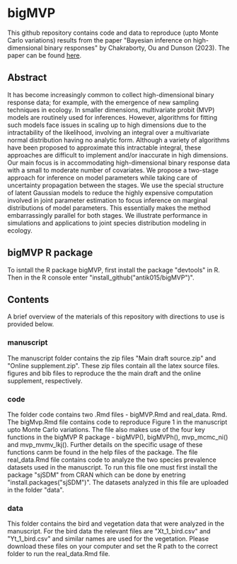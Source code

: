 bigMVP
================

This github repository contains code and data to reproduce (upto Monte Carlo variations) results from the paper "Bayesian inference on high-dimensional binary responses" by Chakraborty, Ou and Dunson (2023). The paper can be found [here](https://arxiv.org/abs/2106.02127). 

## Abstract

It has become increasingly common to collect high-dimensional binary response data; for example, with the emergence of new sampling techniques in ecology. In smaller dimensions, multivariate probit (MVP) models are routinely used for inferences. However, algorithms for fitting such models face issues in scaling up to high dimensions due to the intractability of the likelihood, involving an integral over a multivariate normal distribution having no analytic form. Although a variety of algorithms have been proposed to approximate this intractable integral, these approaches are difficult to implement and/or inaccurate in high dimensions. Our main focus is in accommodating high-dimensional binary response data with a small to moderate number of covariates. We propose a two-stage approach for inference on model parameters while taking care of uncertainty propagation between the stages. We use the special structure of latent Gaussian models to reduce the highly expensive computation involved in joint parameter estimation to focus inference on marginal distributions of model parameters. This essentially makes the method embarrassingly parallel for both stages. We illustrate performance in simulations and applications to joint species distribution modeling in ecology.

## bigMVP R package

To isntall the R package bigMVP, first install the package "devtools" in R. Then in the R console enter "install_github("antik015/bigMVP")". 

## Contents

A brief overview of the materials of this repository with directions to use is provided below.

### manuscript
The manuscript folder contains the zip files "Main draft source.zip" and "Online supplement.zip". These zip files contain all the latex source files. figures and bib files to reproduce the the main draft and the online supplement, respectively.

### code

The folder code contains two .Rmd files - bigMVP.Rmd and real_data. Rmd. The bigMvp.Rmd file contains code to reproduce Figure 1 in the manuscript upto Monte Carlo variations. The file also makes use of the four key functions in the bigMVP R package - bigMVP(), bigMVPh(), mvp_mcmc_ni() and mvp_mvmv_lkj(). Further details on the specific usage of these functions canm be found in the help files of the package. The file real_data.Rmd file contains code to analyze the two species prevalence datasets used in the manuscript. To run this file one must first install the package "sjSDM" from CRAN which can be done by enetring "install.packages("sjSDM")". The datasets analyzed in this file are uploaded in the folder "data".

### data

This folder contains the bird and vegetation data that were analyzed in the manuscript. For the bird data the relevant files are "Xt_1_bird.csv" and "Yt_1_bird.csv" and similar names are used for the vegetation. Please download these files on your computer and set the R path to the correct folder to run the real_data.Rmd file.
